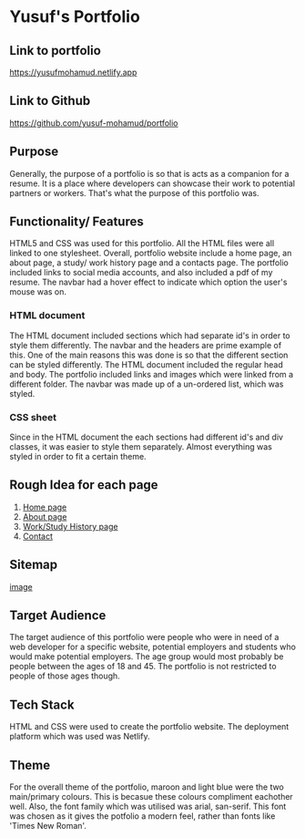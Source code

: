 # Yusuf's Portfolio
## Link to portfolio
https://yusufmohamud.netlify.app
## Link to Github
https://github.com/yusuf-mohamud/portfolio
## Purpose
Generally, the purpose of a portfolio is so that is acts as a companion for a resume. It is a place where developers can showcase their work to potential partners or workers. That's what the purpose of this portfolio was. 
## Functionality/ Features
HTML5 and CSS was used for this portfolio. All the HTML files were all linked to one stylesheet. Overall, portfolio website include a home page, an about page, a study/ work history page and a contacts page. The portfolio included links to social media accounts, and also included a pdf of my resume. The navbar had a hover effect to indicate which option the user's mouse was on. 
### HTML document
The HTML document included sections which had separate id's in order to style them differently. The navbar and the headers are prime example of this. One of the main reasons this was done is so that the different section can be styled differently. The HTML document included the regular head and body. The portfolio included links and images which were linked from a different folder. The navbar was made up of a un-ordered list, which was styled.
### CSS sheet
Since in the HTML document the each sections had different id's and div classes, it was easier to style them separately. Almost everything was styled in order to fit a certain theme. 

## Rough Idea for each page
1. [Home page](./img/homepage.jpg)
2. [About page](./img/about.jpg)
3. [Work/Study History page](./img/history.jpg)
4. [Contact](./img/contact.jpg)

## Sitemap
[image](./img/sitemap.jpg)
## Target Audience
The target audience of this portfolio were people who were in need of a web developer for a specific website, potential employers and students who would make potential employers. The age group would most probably be people between the ages of 18 and 45. The portfolio is not restricted to people of those ages though. 

## Tech Stack
HTML and CSS were used to create the portfolio website. The deployment platform which was used was Netlify.

## Theme
For the overall theme of the portfolio, maroon and light blue were the two main/primary colours. This is becasue these colours compliment eachother well. Also, the font family which was utilised was arial, san-serif. This font was chosen as it gives the potfolio a modern feel, rather than fonts like 'Times New Roman'.
